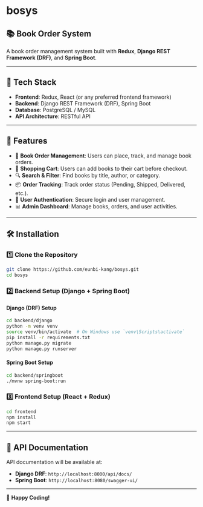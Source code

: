 # bosys

## 📚 Book Order System
A book order management system built with **Redux**, **Django REST Framework (DRF)**, and **Spring Boot**.

---

## 🚀 Tech Stack
- **Frontend**: Redux, React (or any preferred frontend framework)
- **Backend**: Django REST Framework (DRF), Spring Boot
- **Database**: PostgreSQL / MySQL
- **API Architecture**: RESTful API

---

## 🎯 Features
- 📖 **Book Order Management**: Users can place, track, and manage book orders.
- 🛒 **Shopping Cart**: Users can add books to their cart before checkout.
- 🔍 **Search & Filter**: Find books by title, author, or category.
- 📦 **Order Tracking**: Track order status (Pending, Shipped, Delivered, etc.).
- 👤 **User Authentication**: Secure login and user management.
- 📊 **Admin Dashboard**: Manage books, orders, and user activities.

---

## 🛠️ Installation
### 1️⃣ Clone the Repository
```bash
git clone https://github.com/eunbi-kang/bosys.git
cd bosys
```

### 2️⃣ Backend Setup (Django + Spring Boot)
#### Django (DRF) Setup
```bash
cd backend/django
python -m venv venv
source venv/bin/activate  # On Windows use `venv\Scripts\activate`
pip install -r requirements.txt
python manage.py migrate
python manage.py runserver
```

#### Spring Boot Setup
```bash
cd backend/springboot
./mvnw spring-boot:run
```

### 3️⃣ Frontend Setup (React + Redux)
```bash
cd frontend
npm install
npm start
```

---

## 📌 API Documentation
API documentation will be available at:
- **Django DRF**: `http://localhost:8000/api/docs/`
- **Spring Boot**: `http://localhost:8080/swagger-ui/`

---

🚀 **Happy Coding!**

